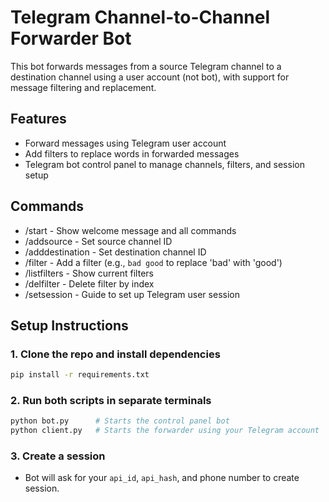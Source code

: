 # Telegram Channel-to-Channel Forwarder Bot

This bot forwards messages from a source Telegram channel to a destination channel using a user account (not bot), with support for message filtering and replacement.

## Features
- Forward messages using Telegram user account
- Add filters to replace words in forwarded messages
- Telegram bot control panel to manage channels, filters, and session setup

## Commands
- /start - Show welcome message and all commands
- /addsource - Set source channel ID
- /adddestination - Set destination channel ID
- /filter - Add a filter (e.g., `bad good` to replace 'bad' with 'good')
- /listfilters - Show current filters
- /delfilter - Delete filter by index
- /setsession - Guide to set up Telegram user session

## Setup Instructions

### 1. Clone the repo and install dependencies
```bash
pip install -r requirements.txt
```

### 2. Run both scripts in separate terminals
```bash
python bot.py      # Starts the control panel bot
python client.py   # Starts the forwarder using your Telegram account
```

### 3. Create a session
- Bot will ask for your `api_id`, `api_hash`, and phone number to create session.
